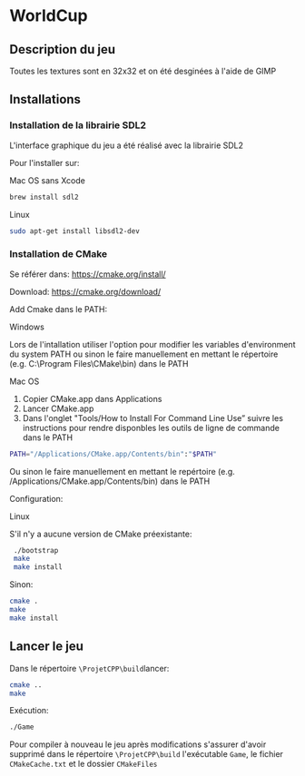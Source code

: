 # WorldCup
## Description du jeu

Toutes les textures sont en 32x32 et on été desginées à l'aide de GIMP

## Installations

### Installation de la librairie SDL2

L'interface graphique du jeu a été réalisé avec la librairie SDL2

Pour l'installer sur:

Mac OS sans Xcode

```sh
brew install sdl2
```
Linux

```sh
sudo apt-get install libsdl2-dev
```

### Installation de CMake
Se référer dans: https://cmake.org/install/

Download: https://cmake.org/download/

Add Cmake dans le PATH:

Windows

Lors de l'intallation utiliser l'option pour modifier les variables d'environment du system PATH ou sinon le faire manuellement en mettant le répertoire (e.g. C:\Program Files\CMake\bin) dans le PATH

Mac OS
1. Copier CMake.app dans Applications
2. Lancer CMake.app
3. Dans l'onglet "Tools/How to Install For Command Line Use” suivre les instructions pour rendre disponbles les outils de ligne de commande dans le PATH

```sh
PATH="/Applications/CMake.app/Contents/bin":"$PATH"
```
Ou sinon le faire manuellement en mettant le repértoire (e.g. /Applications/CMake.app/Contents/bin) dans le PATH

Configuration:

Linux

S'il n'y a aucune version de CMake préexistante:
```sh
 ./bootstrap
 make
 make install
```

Sinon:

```sh
cmake .
make      
make install
```

## Lancer le jeu

Dans le répertoire `\ProjetCPP\build`lancer:
```sh
cmake ..
make
```
Exécution:
```sh
./Game
```
Pour compiler à nouveau le jeu après modifications s'assurer d'avoir supprimé dans le répertoire `\ProjetCPP\build` l'exécutable `Game`, le fichier `CMakeCache.txt` et le dossier `CMakeFiles`


